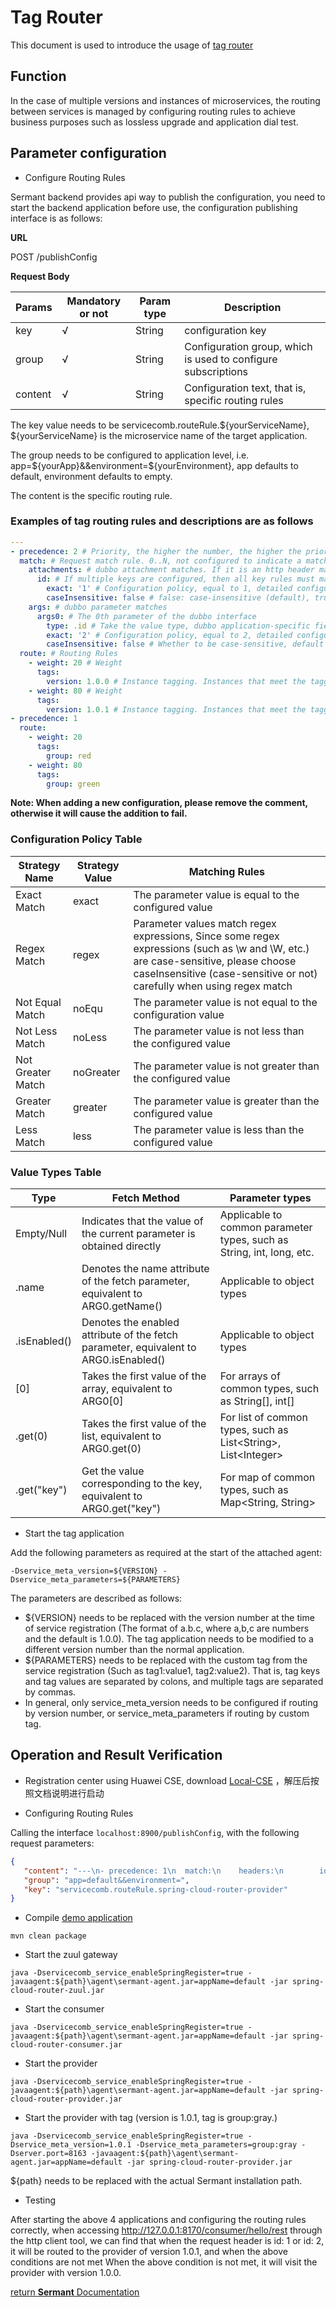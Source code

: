 # Tag Router

This document is used to introduce the usage of [tag router](https://github.com/huaweicloud/Sermant/tree/develop/sermant-plugins/sermant-router)

## Function

In the case of multiple versions and instances of microservices, the routing between services is managed by configuring routing rules to achieve business purposes such as lossless upgrade and application dial test.

## Parameter configuration

- Configure Routing Rules

Sermant backend provides api way to publish the configuration, you need to start the backend application before use, the configuration publishing interface is as follows: 

**URL**

POST /publishConfig

**Request Body**

|Params|Mandatory or not|Param type|Description
|---|---|---|---|
|key|√|String|configuration key|
|group|√|String|Configuration group, which is used to configure subscriptions|
|content|√|String|Configuration text, that is, specific routing rules|

The key value needs to be servicecomb.routeRule.${yourServiceName}, ${yourServiceName} is the microservice name of the target application.

The group needs to be configured to application level, i.e. app=${yourApp}&&environment=${yourEnvironment}, app defaults to default, environment defaults to empty.

The content is the specific routing rule.

### Examples of tag routing rules and descriptions are as follows

```yaml
---
- precedence: 2 # Priority, the higher the number, the higher the priority.
  match: # Request match rule. 0..N, not configured to indicate a match. Only one attachments/headers/args are allowed per match rule.
    attachments: # dubbo attachment matches. If it is an http header match, you need to configure it as headers.
      id: # If multiple keys are configured, then all key rules must match the request.
        exact: '1' # Configuration policy, equal to 1, detailed configuration policy refer to the configuration policy table.
        caseInsensitive: false # false: case-insensitive (default), true: case-sensitive. When configured to false, it will be converted to uppercase uniformly for comparison.
    args: # dubbo parameter matches
      args0: # The 0th parameter of the dubbo interface
        type: .id # Take the value type, dubbo application-specific field, the 0th parameter is an entity, get its id property value, if the parameter type is int, String and other common types, it is not necessary to fill in the value, all the value types see the table of value types.
        exact: '2' # Configuration policy, equal to 2, detailed configuration policy refer to the configuration policy table.
        caseInsensitive: false # Whether to be case-sensitive, default is false, case-sensitive.
  route: # Routing Rules
    - weight: 20 # Weight
      tags:
        version: 1.0.0 # Instance tagging. Instances that meet the tagging criteria are placed in this group.
    - weight: 80 # Weight
      tags:
        version: 1.0.1 # Instance tagging. Instances that meet the tagging criteria are placed in this group.
- precedence: 1
  route:
    - weight: 20
      tags:
        group: red
    - weight: 80
      tags:
        group: green
```

**Note: When adding a new configuration, please remove the comment, otherwise it will cause the addition to fail.**

### Configuration Policy Table

|Strategy Name|Strategy Value|Matching Rules|
|---|---|---|
|Exact Match|exact|The parameter value is equal to the configured value|
|Regex Match|regex|Parameter values match regex expressions, Since some regex expressions (such as \w and \W, etc.) are case-sensitive, please choose caseInsensitive (case-sensitive or not) carefully when using regex match|
|Not Equal Match|noEqu|The parameter value is not equal to the configuration value|
|Not Less Match|noLess|The parameter value is not less than the configured value|
|Not Greater Match|noGreater|The parameter value is not greater than the configured value|
|Greater Match|greater|The parameter value is greater than the configured value|
|Less Match|less|The parameter value is less than the configured value|

### Value Types Table

|Type|Fetch Method|Parameter types|
|---|---|---|
|Empty/Null|Indicates that the value of the current parameter is obtained directly|Applicable to common parameter types, such as String, int, long, etc.|
|.name|Denotes the name attribute of the fetch parameter, equivalent to ARG0.getName()|Applicable to object types|
|.isEnabled()|Denotes the enabled attribute of the fetch parameter, equivalent to ARG0.isEnabled()|Applicable to object types|
|[0]|Takes the first value of the array, equivalent to ARG0[0]|For arrays of common types, such as String[], int[]|
|.get(0)|Takes the first value of the list, equivalent to ARG0.get(0)|For list of common types, such as List\<String>, List\<Integer>|
|.get("key")|Get the value corresponding to the key, equivalent to ARG0.get("key")|For map of common types, such as Map<String, String>|

- Start the tag application

Add the following parameters as required at the start of the attached agent: 

```
-Dservice_meta_version=${VERSION} -Dservice_meta_parameters=${PARAMETERS}
```

The parameters are described as follows: 

- ${VERSION} needs to be replaced with the version number at the time of service registration (The format of a.b.c, where a,b,c are numbers and the default is 1.0.0). The tag application needs to be modified to a different version number than the normal application.
- ${PARAMETERS} needs to be replaced with the custom tag from the service registration (Such as tag1:value1, tag2:value2). That is, tag keys and tag values are separated by colons, and multiple tags are separated by commas.
- In general, only service_meta_version needs to be configured if routing by version number, or service_meta_parameters if routing by custom tag.

## Operation and Result Verification

- Registration center using Huawei CSE, download [Local-CSE](https://support.huaweicloud.com/devg-cse/cse_devg_0036.html) ，解压后按照文档说明进行启动

- Configuring Routing Rules

Calling the interface `localhost:8900/publishConfig`, with the following request parameters:

```json
{
   "content": "---\n- precedence: 1\n  match:\n    headers:\n        id:\n          exact: '1'\n          caseInsensitive: false\n  route:\n    - tags:\n        group: gray\n      weight: 100\n- precedence: 2\n  match:\n    headers:\n        id:\n          exact: '2'\n          caseInsensitive: false\n  route:\n    - tags:\n        version: 1.0.1\n      weight: 100", 
   "group": "app=default&&environment=", 
   "key": "servicecomb.routeRule.spring-cloud-router-provider"
}
```

- Compile [demo application](https://github.com/huaweicloud/Sermant-examples/tree/main/router-demo/spring-cloud-router-demo)

```shell
mvn clean package
```

- Start the zuul gateway

```shell
java -Dservicecomb_service_enableSpringRegister=true -javaagent:${path}\agent\sermant-agent.jar=appName=default -jar spring-cloud-router-zuul.jar
```

- Start the consumer

```shell
java -Dservicecomb_service_enableSpringRegister=true -javaagent:${path}\agent\sermant-agent.jar=appName=default -jar spring-cloud-router-consumer.jar
```

- Start the provider

```shell
java -Dservicecomb_service_enableSpringRegister=true -javaagent:${path}\agent\sermant-agent.jar=appName=default -jar spring-cloud-router-provider.jar
```

- Start the provider with tag (version is 1.0.1, tag is group:gray.)

```shell
java -Dservicecomb_service_enableSpringRegister=true -Dservice_meta_version=1.0.1 -Dservice_meta_parameters=group:gray -Dserver.port=8163 -javaagent:${path}\agent\sermant-agent.jar=appName=default -jar spring-cloud-router-provider.jar
```

${path} needs to be replaced with the actual Sermant installation path.

- Testing

After starting the above 4 applications and configuring the routing rules correctly, when accessing <http://127.0.0.1:8170/consumer/hello/rest> through the http client tool, we can find that when the request header is id: 1 or id: 2, it will be routed to the provider of version 1.0.1, and when the above conditions are not met When the above condition is not met, it will visit the provider with version 1.0.0.

[return **Sermant** Documentation](../document/UserGuide/README.md)